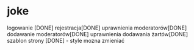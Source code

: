 joke
====

logowanie [DONE]
rejestracja[DONE]
uprawnienia moderatorów[DONE]
dodawanie moderatorów[DONE]
uprawnienia dodawania żartów[DONE]
szablon strony [DONE] - style mozna zmieniać 

